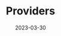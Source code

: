 ---
categories: ["Concepts"]
tags: []
weight: 2
title: "Providers"
linkTitle: "Providers"
date: 2023-03-30
---